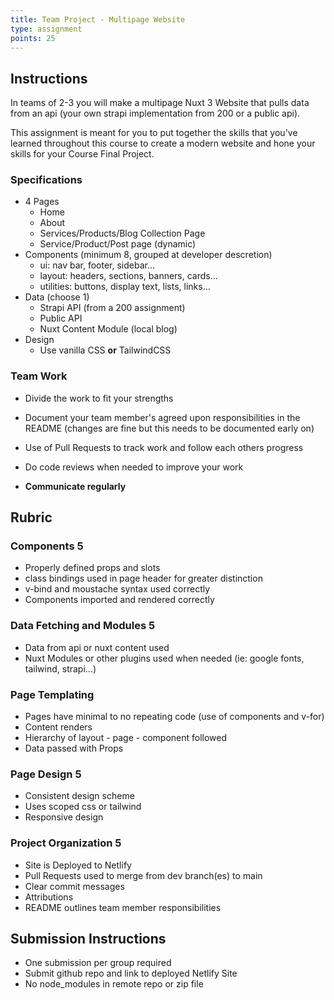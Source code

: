 ```yaml
---
title: Team Project - Multipage Website
type: assignment
points: 25
---
```


## Instructions

In teams of 2-3 you will make a multipage Nuxt 3 Website that pulls data from an api (your own strapi implementation from 200 or a public api).

This assignment is meant for you to put together the skills that you've learned throughout this course to create a modern website and hone your skills for your Course Final Project.

### Specifications

- 4 Pages
  - Home
  - About
  - Services/Products/Blog Collection Page
  - Service/Product/Post page (dynamic)
- Components (minimum 8, grouped at developer descretion)
  - ui: nav bar, footer, sidebar...
  - layout: headers, sections, banners, cards...
  - utilities: buttons, display text, lists, links...
- Data (choose 1)
  - Strapi API (from a 200 assignment)
  - Public API
  - Nuxt Content Module (local blog)
- Design
  - Use vanilla CSS **or** TailwindCSS

### Team Work

- Divide the work to fit your strengths

- Document your team member's agreed upon responsibilities in the README (changes are fine but this needs to be documented early on)
- Use of Pull Requests to track work and follow each others progress
- Do code reviews when needed to improve your work
- **Communicate regularly**

## Rubric

### Components 5

- Properly defined props and slots
- class bindings used in page header for greater distinction
- v-bind and moustache syntax used correctly
- Components imported and rendered correctly

### Data Fetching and Modules 5

- Data from api or nuxt content used
- Nuxt Modules or other plugins used when needed (ie: google fonts, tailwind, strapi...)

### Page Templating

- Pages have minimal to no repeating code (use of components and v-for)
- Content renders
- Hierarchy of layout - page - component followed
- Data passed with Props

### Page Design 5

- Consistent design scheme
- Uses scoped css or tailwind
- Responsive design

### Project Organization 5

- Site is Deployed to Netlify
- Pull Requests used to merge from dev branch(es) to main
- Clear commit messages
- Attributions
- README outlines team member responsibilities

## Submission Instructions

- One submission per group required
- Submit github repo and link to deployed Netlify Site
- No node_modules in remote repo or zip file
